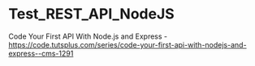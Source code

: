 # Test_REST_API_NodeJS
Code Your First API With Node.js and Express - https://code.tutsplus.com/series/code-your-first-api-with-nodejs-and-express--cms-1291
